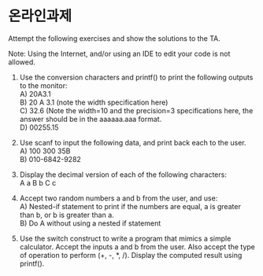 # 온라인과제

Attempt the following exercises and show the solutions to the TA.

Note: Using the Internet, and/or using an IDE to edit your code is not allowed.

1. Use the conversion characters and printf() to print the following outputs to the monitor:  
   A) 20A3.1  
   B) 20 A 3.1 (note the width specification here)  
   C) 32.6 (Note the width=10 and the precision=3 specifications here, the answer should be in the aaaaaa.aaa format.  
   D) 00255.15

2. Use scanf to input the following data, and print back each to the user.  
   A) 100 300 35B  
   B) 010-6842-9282

3. Display the decimal version of each of the following characters:  
   A a B b C c

4. Accept two random numbers a and b from the user, and use:  
   A) Nested-if statement to print if the numbers are equal, a is greater than b, or b is greater than a.  
   B) Do A without using a nested if statement

5. Use the switch construct to write a program that mimics a simple calculator. Accept the inputs a and b from the user. Also accept the type of operation to perform (+, -, \*, /). Display the computed result using printf().
